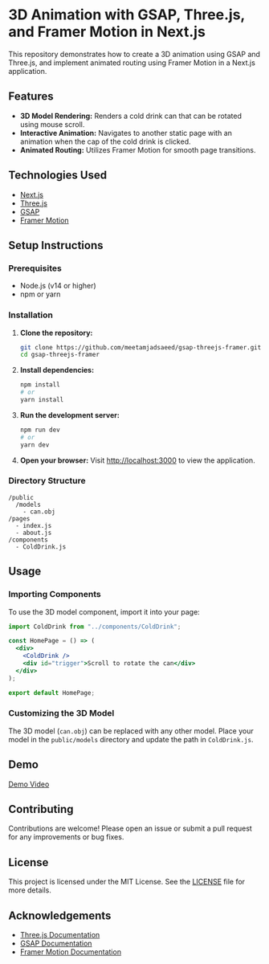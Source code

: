 # 3D Animation with GSAP, Three.js, and Framer Motion in Next.js

This repository demonstrates how to create a 3D animation using GSAP and Three.js, and implement animated routing using Framer Motion in a Next.js application.

## Features

- **3D Model Rendering:** Renders a cold drink can that can be rotated using mouse scroll.
- **Interactive Animation:** Navigates to another static page with an animation when the cap of the cold drink is clicked.
- **Animated Routing:** Utilizes Framer Motion for smooth page transitions.

## Technologies Used

- [Next.js](https://nextjs.org/)
- [Three.js](https://threejs.org/)
- [GSAP](https://greensock.com/gsap/)
- [Framer Motion](https://www.framer.com/motion/)

## Setup Instructions

### Prerequisites

- Node.js (v14 or higher)
- npm or yarn

### Installation

1. **Clone the repository:**
   ```sh
   git clone https://github.com/meetamjadsaeed/gsap-threejs-framer.git
   cd gsap-threejs-framer
   ```

2. **Install dependencies:**
   ```sh
   npm install
   # or
   yarn install
   ```

3. **Run the development server:**
   ```sh
   npm run dev
   # or
   yarn dev
   ```

4. **Open your browser:**
   Visit [http://localhost:3000](http://localhost:3000) to view the application.

### Directory Structure

```
/public
  /models
    - can.obj
/pages
  - index.js
  - about.js
/components
  - ColdDrink.js
```

## Usage

### Importing Components

To use the 3D model component, import it into your page:

```jsx
import ColdDrink from "../components/ColdDrink";

const HomePage = () => (
  <div>
    <ColdDrink />
    <div id="trigger">Scroll to rotate the can</div>
  </div>
);

export default HomePage;
```

### Customizing the 3D Model

The 3D model (`can.obj`) can be replaced with any other model. Place your model in the `public/models` directory and update the path in `ColdDrink.js`.

## Demo
[Demo Video](https://youtu.be/qt6FOVpoMiE)

## Contributing

Contributions are welcome! Please open an issue or submit a pull request for any improvements or bug fixes.

## License

This project is licensed under the MIT License. See the [LICENSE](LICENSE) file for more details.

## Acknowledgements

- [Three.js Documentation](https://threejs.org/docs/)
- [GSAP Documentation](https://greensock.com/docs/)
- [Framer Motion Documentation](https://www.framer.com/docs/)
